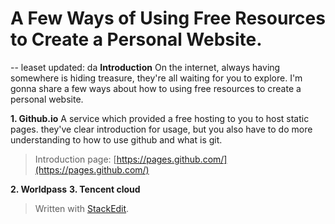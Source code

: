 
# A Few Ways of Using Free Resources to Create a Personal Website.
-- leaset updated: da
**Introduction**
On the internet, always having somewhere is hiding treasure, they're all waiting for you to explore. I'm gonna share a few ways about how to using free resources to create a personal website.

**1. Github.io**
A service which provided a free hosting to you to host static pages. they've clear introduction for usage, but you also have to do more understanding to how to use github and what is git.
>Introduction page: [https://pages.github.com/](https://pages.github.com/)

**2. Worldpass**
**3. Tencent cloud**

> Written with [StackEdit](https://stackedit.io/).
<!--stackedit_data:
eyJwcm9wZXJ0aWVzIjoidGl0bGU6IEEgRmV3IFdheXMgb2YgVX
NpbmcgRnJlZSBSZXNvdXJjZXMgdG8gQ3JlYXRlIGEgUGVyc29u
YWwgV2Vic2l0ZS5cbmF1dGhvcjogSmlhbGluIExpXG50YWdzOi
BmcmVlXG5jYXRlZ29yaWVzOiByZXNvdXJjZVxuIiwiaGlzdG9y
eSI6Wy0xMDEzMzU4MTE3LDEzMzA0NTQ1MV19
-->